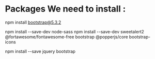 # Packages We need to install :
npm install bootstrap@5.3.2

npm install --save-dev node-sass
npm install --save-dev sweetalert2 @fortawesome/fontawesome-free bootstrap @popperjs/core bootstrap-icons

npm install --save jquery bootstrap
